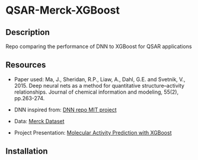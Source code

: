 # QSAR-Merck-XGBoost

## Description
Repo comparing the performance of DNN to XGBoost for QSAR applications

## Resources
- Paper used:
Ma, J., Sheridan, R.P., Liaw, A., Dahl, G.E. and Svetnik, V., 2015. Deep neural nets as a method for quantitative structure–activity relationships. Journal of chemical information and modeling, 55(2), pp.263-274.

- DNN inspired from:
[DNN repo MIT project](https://github.com/RuwanT/merck/blob/master/custom_networks.py)

- Data:
[Merck Dataset](https://www.kaggle.com/c/MerckActivity/data "Merck Dataset")

- Project Presentation:
[Molecular Activity Prediction with XGBoost](https://docs.google.com/presentation/d/e/2PACX-1vRN4hVoXzNEVSYAOq9eYWDQxudlwCAL2GNW9Mx1D7ScT6pOXDTEmxUOeV_jnOo__zi9hKX_yoLPq0R6/pub?start=false&loop=false&delayms=3000)

## Installation
